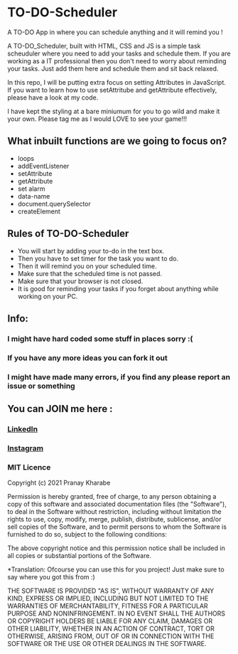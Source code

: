 # TO-DO-Scheduler
A TO-DO App in where you can schedule anything and it will remind you !


A TO-DO_Scheduler, built with HTML, CSS and JS is a simple task scheuduler where you need to add your tasks and schedule them. If you are working as a IT professional then you don't need to worry about reminding your tasks. Just add them here and schedule them and sit back relaxed. 

In this repo, I will be putting extra focus on setting Attributes in JavaScript. If you want to learn how to use setAttritube and getAttribute effectively, please have a look at my code.

I have kept the styling at a bare miniumum for you to go wild and make it your own. Please tag me as I would LOVE to see your game!!!

## What inbuilt functions are we going to focus on?
- loops
- addEventListener
- setAttribute
- getAttribute
- set alarm
- data-name
- document.querySelector
- createElement

## Rules of TO-DO-Scheduler
- You will start by adding your to-do in the text box.
- Then you have to set timer for the task you want to do.
- Then it will remind you on your scheduled time.
- Make sure that the scheduled time is not passed.
- Make sure that your browser is not closed.
- It is good for reminding your tasks if you forget about anything while working on your PC.

## Info:
### I might have hard coded some stuff in places sorry :(
### If you have any more ideas you can fork it out
### I might have made  **many** errors, if you find any please report an issue or something <br />

## You can JOIN me here :
### [LinkedIn](https://www.linkedin.com/in/pranay-kharabe-b01456207/)
### [Instagram](https://www.instagram.com/_pranay_2_/)


### MIT Licence

Copyright (c) 2021 Pranay Kharabe

Permission is hereby granted, free of charge, to any person obtaining a copy of this software and associated documentation files (the "Software"), to deal in the Software without restriction, including without limitation the rights to use, copy, modify, merge, publish, distribute, sublicense, and/or sell copies of the Software, and to permit persons to whom the Software is furnished to do so, subject to the following conditions:

The above copyright notice and this permission notice shall be included in all copies or substantial portions of the Software.

*Translation: Ofcourse you can use this for you project! Just make sure to say where you got this from :)

THE SOFTWARE IS PROVIDED "AS IS", WITHOUT WARRANTY OF ANY KIND, EXPRESS OR IMPLIED, INCLUDING BUT NOT LIMITED TO THE WARRANTIES OF MERCHANTABILITY, FITNESS FOR A PARTICULAR PURPOSE AND NONINFRINGEMENT. IN NO EVENT SHALL THE AUTHORS OR COPYRIGHT HOLDERS BE LIABLE FOR ANY CLAIM, DAMAGES OR OTHER LIABILITY, WHETHER IN AN ACTION OF CONTRACT, TORT OR OTHERWISE, ARISING FROM, OUT OF OR IN CONNECTION WITH THE SOFTWARE OR THE USE OR OTHER DEALINGS IN THE SOFTWARE.

